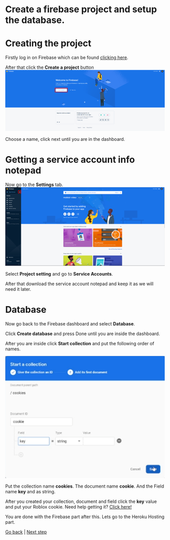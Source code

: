 # Create a firebase project and setup the database.

# Creating the project

Firstly log in on Firebase which can be found [clicking here](https://firebase.google.com/).

After that click the **Create a project** button
![createapp](firebase.png)

Choose a name, click next until you are in the dashboard.

# Getting a service account info notepad

Now go to the **Settings** tab.
![settings](settings.png)

Select **Project setting** and go to **Service Accounts**.

After that download the service account notepad and keep it as we will need it later.

# Database

Now go back to the Firebase dashboard and select **Database**.

Click **Create database** and press Done until you are inside the dashboard.

After you are inside click **Start collection** and put the following order of names.

![collection](collections.png)

Put the collection name **cookies**. The document name **cookie**. And the Field name **key** and as string.

After you created your collection, document and field click the **key** value and put your Roblox cookie. Need help getting it? [Click here!](https://www.youtube.com/watch?v=zHODmGst480)

You are done with the Firebase part after this. Lets go to the Heroku Hosting part.

[Go back](../README.md) | [Next step](./heroku.md)
